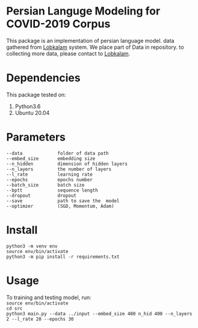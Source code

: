 # Persian Languge Modeling for COVID-2019 Corpus
This package is an implementation of persian language model. data gathered from [Lobkalam](https://lobkalam.ir) system. We place part of Data in repository. to collecting more data, please contact to [Lobkalam](https://lobkalam.ir). 

# Dependencies
This package tested on:
1. Python3.6
2. Ubuntu 20.04

# Parameters
```
--data             folder of data path
--embed_size       embedding size
--n_hidden         dimension of hidden layers
--n_layers         the number of layers
--l_rate           learning rate
--epochs           epochs number
--batch_size       batch size
--bptt             sequence length
--dropout          dropout
--save             path to save the  model
--optimzer         (SGD, Momentum, Adam)
```

# Install
`python3 -m venv env`</br>
`source env/bin/activate`</br>
`python3 -m pip install -r requirements.txt`</br>

# Usage
To training and testing model, run:</br>
`source env/bin/activate`</br>
`cd src`</br>
`python3 main.py --data ../input --embed_size 400 n_hid 400 --n_layers 2 --l_rate 20 --epochs 30 `
